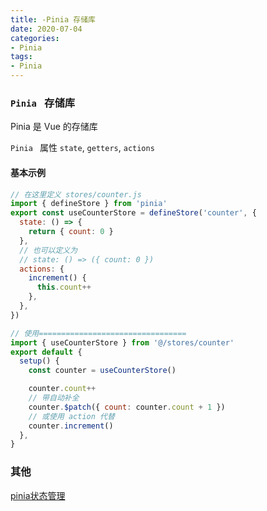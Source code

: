 ```yaml
---
title: -Pinia 存储库
date: 2020-07-04
categories: 
- Pinia
tags:
- Pinia
---
```

### `Pinia ` 存储库

Pinia 是 Vue 的存储库

`Pinia ` 属性 `state`, `getters`, `actions`

<!-- more -->

####  基本示例

```js
// 在这里定义 stores/counter.js
import { defineStore } from 'pinia'
export const useCounterStore = defineStore('counter', {
  state: () => {
    return { count: 0 }
  },
  // 也可以定义为
  // state: () => ({ count: 0 })
  actions: {
    increment() {
      this.count++
    },
  },
})

// 使用=================================
import { useCounterStore } from '@/stores/counter'
export default {
  setup() {
    const counter = useCounterStore()

    counter.count++
    // 带自动补全
    counter.$patch({ count: counter.count + 1 })
    // 或使用 action 代替
    counter.increment()
  },
}
```



### 其他

 [pinia状态管理](https://pinia.web3doc.top/introduction.html "pinia状态管理")





























